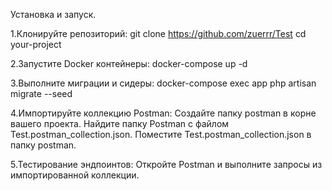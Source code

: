 Установка и запуск.

1.Клонируйте репозиторий:
git clone https://github.com/zuerrr/Test
cd your-project

2.Запустите Docker контейнеры:
docker-compose up -d

3.Выполните миграции и сидеры:
docker-compose exec app php artisan migrate --seed

4.Импортируйте коллекцию Postman:
Создайте папку postman в корне вашего проекта.
Найдите папку Postman с файлом Test.postman_collection.json.
Поместите Test.postman_collection.json в папку postman.

5.Тестирование эндпоинтов:
Откройте Postman и выполните запросы из импортированной коллекции.
